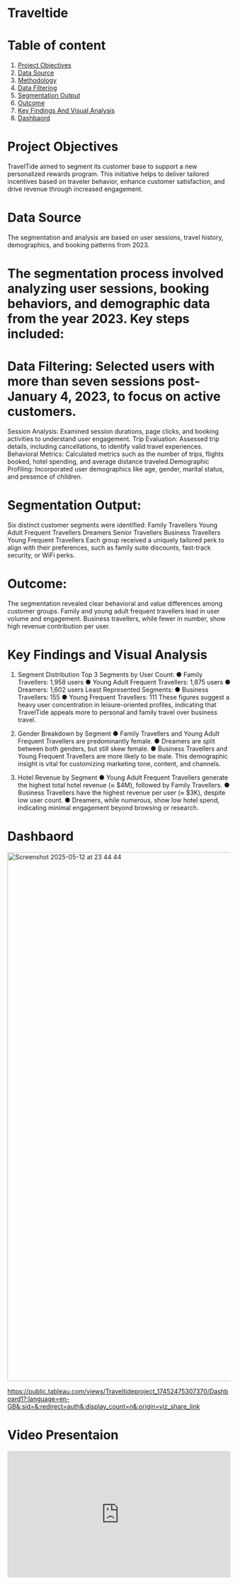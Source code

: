 # Traveltide

# Table of content
1. [Project Objectives](#project_objectives)
2. [Data Source](#data_source)
3. [Methodology](#data_soucrce)
4. [Data Filtering](#data_filtering)
5. [Segmentation Output](#segmentation_output)
6. [Outcome](#outcome)
7. [Key Findings And Visual Analysis](#key_findings_and_visual_analysis)
8. [Dashbaord](#dashbaord)

# Project Objectives

TravelTide aimed to segment its customer base to support a new personalized rewards program. This initiative helps to deliver tailored incentives based on traveler behavior, enhance customer satisfaction, and drive revenue through increased engagement.

# **Data Source**

The segmentation and analysis are based on user sessions, travel history, demographics, and booking patterns from 2023.

# The segmentation process involved analyzing user sessions, booking behaviors, and demographic data from the year 2023. Key steps included:

# Data Filtering: Selected users with more than seven sessions post-January 4, 2023, to focus on active customers.​
Session Analysis: Examined session durations, page clicks, and booking activities to understand user engagement.​
Trip Evaluation: Assessed trip details, including cancellations, to identify valid travel experiences.​
Behavioral Metrics: Calculated metrics such as the number of trips, flights booked, hotel spending, and average distance traveled.​
Demographic Profiling: Incorporated user demographics like age, gender, marital status, and presence of children.​

# Segmentation Output:
Six distinct customer segments were identified:
Family Travellers
Young Adult Frequent Travellers
Dreamers
Senior Travellers
Business Travellers
Young Frequent Travellers
Each group received a uniquely tailored perk to align with their preferences, such as family suite discounts, fast-track security, or WiFi perks.

# Outcome:
The segmentation revealed clear behavioral and value differences among customer groups. Family and young adult frequent travellers lead in user volume and engagement. Business travellers, while fewer in number, show high revenue contribution per user.

# Key Findings and Visual Analysis 
1. Segment Distribution 
Top 3 Segments by User Count: 
● Family Travellers: 1,958 users 
● Young Adult Frequent Travellers: 1,875 users 
● Dreamers: 1,602 users 
Least Represented Segments: 
● Business Travellers: 155 
● Young Frequent Travellers: 111 
These figures suggest a heavy user concentration in leisure-oriented profiles, indicating that TravelTide appeals more to personal and family travel over business travel. 

2. Gender Breakdown by Segment 
● Family Travellers and Young Adult Frequent Travellers are predominantly female. ● Dreamers are split between both genders, but still skew female. 
● Business Travellers and Young Frequent Travellers are more likely to be male. 
This demographic insight is vital for customizing marketing tone, content, and channels. 
3. Hotel Revenue by Segment
● Young Adult Frequent Travellers generate the highest total hotel revenue (≈ $4M), followed by Family Travellers. 
● Business Travellers have the highest revenue per user (≈ $3K), despite low user count. 
● Dreamers, while numerous, show low hotel spend, indicating minimal engagement beyond browsing or research. 

# Dashbaord

<img width="1192" alt="Screenshot 2025-05-12 at 23 44 44" src="https://github.com/user-attachments/assets/05abf1d3-295e-43d4-9e50-4cafb3c606f4" />

https://public.tableau.com/views/Traveltideproject_17452475307370/Dashboard1?:language=en-GB&:sid=&:redirect=auth&:display_count=n&:origin=viz_share_link

# Video Presentaion

<div style="position: relative; padding-bottom: 56.60377358490566%; height: 0;"><iframe src="https://www.loom.com/embed/85f20e6fcc6f4e8eb16c299be71b7e7a?sid=2e6284ac-7bb9-4a19-93da-48561634e0e4" frameborder="0" webkitallowfullscreen mozallowfullscreen allowfullscreen style="position: absolute; top: 0; left: 0; width: 100%; height: 100%;"></iframe></div>



